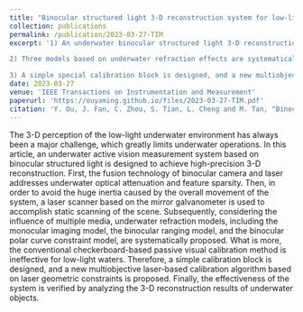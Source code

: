 ```yaml
---
title: "Binocular structured light 3-D reconstruction system for low-light underwater environments: Design, modeling, and laser-based calibration"
collection: publications
permalink: /publication/2023-03-27-TIM
excerpt: '1) An underwater binocular structured light 3-D reconstruction system with the scanning laser is designed to realize the static high-precision scanning reconstruction of the low-light scene, which is suitable for underwater robot application, including grasping, surveying, and mapping. The obtained high-precision 3-D point clouds prove the effectiveness of our system.

2) Three models based on underwater refraction effects are systematically proposed, among which the multimedia binocular polar curve constraint model ensures accurate laser line matching, which is a relatively cutting-edge work.

3) A simple special calibration block is designed, and a new multiobjective laser-based calibration algorithm based on laser geometric constraints is proposed. The proposed method only needs one scanning data, which greatly simplifies the calibration process. More importantly, this method could achieve accurate calibration in the low-light underwater environment, which is hard for the checkerboard-based calibration method.'
date: 2023-03-27
venue: 'IEEE Transactions on Instrumentation and Measurement'
paperurl: 'https://ouyaming.github.io/files/2023-03-27-TIM.pdf'
citation: 'Y. Ou, J. Fan, C. Zhou, S. Tian, L. Cheng and M. Tan, "Binocular Structured Light 3-D Reconstruction System for Low-Light Underwater Environments: Design, Modeling, and Laser-Based Calibration," in IEEE Transactions on Instrumentation and Measurement, vol. 72, pp. 1-14, 2023, Art no. 5010314, doi: 10.1109/TIM.2023.3261941.'
---
```


The 3-D perception of the low-light underwater environment has always been a major challenge, which greatly limits underwater operations. In this article, an underwater active vision measurement system based on binocular structured light is designed to achieve high-precision 3-D reconstruction. First, the fusion technology of binocular camera and laser addresses underwater optical attenuation and feature sparsity. Then, in order to avoid the huge inertia caused by the overall movement of the system, a laser scanner based on the mirror galvanometer is used to accomplish static scanning of the scene. Subsequently, considering the influence of multiple media, underwater refraction models, including the monocular imaging model, the binocular ranging model, and the binocular polar curve constraint model, are systematically proposed. What is more, the conventional checkerboard-based passive visual calibration method is ineffective for low-light waters. Therefore, a simple calibration block is designed, and a new multiobjective laser-based calibration algorithm based on laser geometric constraints is proposed. Finally, the effectiveness of the system is verified by analyzing the 3-D reconstruction results of underwater objects.
